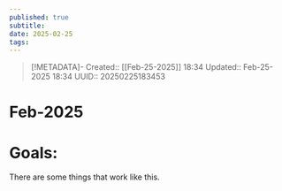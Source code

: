 ```yaml
---
published: true
subtitle: 
date: 2025-02-25
tags: 
---
```


> [!METADATA]-
> Created:: [[Feb-25-2025]] 18:34
> Updated:: Feb-25-2025 18:34
> UUID:: 20250225183453

# Feb-2025

# Goals: 
There are some things that work like this.

